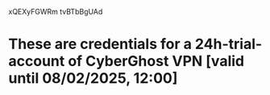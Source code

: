 xQEXyFGWRm
tvBTbBgUAd
# These are credentials for a 24h-trial-account of CyberGhost VPN [valid until 08/02/2025, 12:00]
